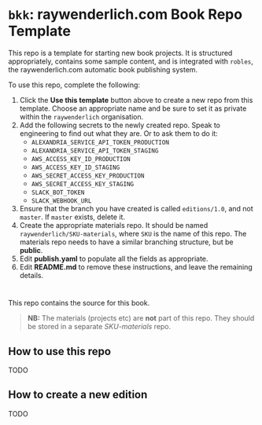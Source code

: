 # `bkk`: raywenderlich.com Book Repo Template

This repo is a template for starting new book projects. It is structured
appropriately, contains some sample content, and is integrated with `robles`,
the raywenderlich.com automatic book publishing system.

To use this repo, complete the following:

1. Click the __Use this template__ button above to create a new repo from this
   template. Choose an appropriate name and be sure to set it as private within
   the `raywenderlich` organisation.
2. Add the following secrets to the newly created repo. Speak to engineering to
   find out what they are. Or to ask them to do it:
   - `ALEXANDRIA_SERVICE_API_TOKEN_PRODUCTION`
   - `ALEXANDRIA_SERVICE_API_TOKEN_STAGING`
   - `AWS_ACCESS_KEY_ID_PRODUCTION`
   - `AWS_ACCESS_KEY_ID_STAGING`
   - `AWS_SECRET_ACCESS_KEY_PRODUCTION`
   - `AWS_SECRET_ACCESS_KEY_STAGING`
   - `SLACK_BOT_TOKEN`
   - `SLACK_WEBHOOK_URL`
3. Ensure that the branch you have created is called `editions/1.0`, and not
   `master`. If `master` exists, delete it.
4. Create the appropriate materials repo. It should be named
   `raywenderlich/SKU-materials`, where `SKU` is the name of this repo. The
   materials repo needs to have a similar branching structure, but be __public__.
4. Edit __publish.yaml__ to populate all the fields as appropriate.
5. Edit __README.md__ to remove these instructions, and leave the remaining
   details.


# <BOOK NAME HERE>

This repo contains the source for this book.

> __NB:__ The materials (projects etc) are __not__ part of this repo. They should
> be stored in a separate _SKU-materials_ repo.


## How to use this repo

TODO


## How to create a new edition

TODO

